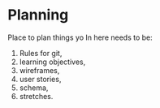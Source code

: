 # Planning
Place to plan things yo 
In here needs to be:
1. Rules for git,
2. learning objectives,
3. wireframes,
4. user stories,
5. schema,
6. stretches.
